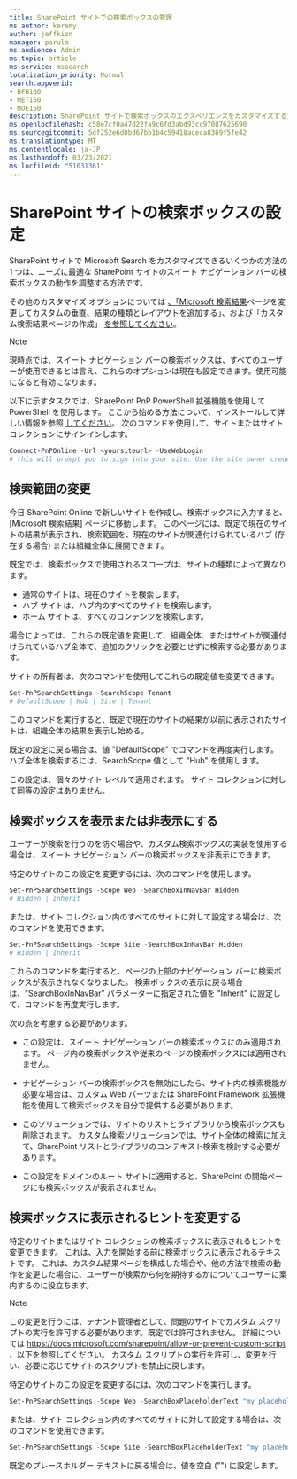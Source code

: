 ```yaml
---
title: SharePoint サイトでの検索ボックスの管理
ms.author: keremy
author: jeffkizn
manager: parulm
ms.audience: Admin
ms.topic: article
ms.service: mssearch
localization_priority: Normal
search.appverid:
- BFB160
- MET150
- MOE150
description: SharePoint サイトで検索ボックスのエクスペリエンスをカスタマイズする方法
ms.openlocfilehash: c58e7cf0a47d22fa9c6fd3abd93cc97087625690
ms.sourcegitcommit: 5df252e6d0bd67bb1b4c59418aceca8369f5fe42
ms.translationtype: MT
ms.contentlocale: ja-JP
ms.lasthandoff: 03/23/2021
ms.locfileid: "51031361"
---
```

# <a name="search-box-settings-on-sharepoint-sites"></a>SharePoint サイトの検索ボックスの設定

SharePoint サイトで Microsoft Search をカスタマイズできるいくつかの方法の 1 つは、ニーズに最適な SharePoint サイトのスイート ナビゲーション バーの検索ボックスの動作を調整する方法です。

その他のカスタマイズ オプションについては [、「Microsoft 検索結果](customize-search-page.md)ページを変更してカスタムの垂直、結果の種類とレイアウトを追加する」、および「カスタム検索結果ページの作成」 [を参照してください](create-search-results-pages.md)。

> [!NOTE]
> 現時点では、スイート ナビゲーション バーの検索ボックスは、すべてのユーザーが使用できるとは言え、これらのオプションは現在も設定できます。使用可能になると有効になります。

以下に示すタスクでは、SharePoint PnP PowerShell 拡張機能を使用して PowerShell を使用します。 ここから始める方法について、インストールして詳しい情報を参照 [してください](/powershell/sharepoint/sharepoint-pnp/sharepoint-pnp-cmdlets?view=sharepoint-ps)。 次のコマンドを使用して、サイトまたはサイト コレクションにサインインします。

```powershell
Connect-PnPOnline -Url <yoursiteurl> -UseWebLogin
# this will prompt you to sign into your site. Use the site owner credentials 
```

## <a name="changing-the-scope-of-search"></a>検索範囲の変更

今日 SharePoint Online で新しいサイトを作成し、検索ボックスに入力すると、[Microsoft 検索結果] ページに移動します。 このページには、既定で現在のサイトの結果が表示され、検索範囲を、現在のサイトが関連付けられているハブ (存在する場合) または組織全体に展開できます。

既定では、検索ボックスで使用されるスコープは、サイトの種類によって異なります。

* 通常のサイトは、現在のサイトを検索します。
* ハブ サイトは、ハブ内のすべてのサイトを検索します。
* ホーム サイトは、すべてのコンテンツを検索します。

場合によっては、これらの既定値を変更して、組織全体、またはサイトが関連付けられているハブ全体で、追加のクリックを必要とせずに検索する必要があります。

サイトの所有者は、次のコマンドを使用してこれらの既定値を変更できます。

```powershell
Set-PnPSearchSettings -SearchScope Tenant
# DefaultScope | Hub | Site | Tenant
```

このコマンドを実行すると、既定で現在のサイトの結果が以前に表示されたサイトは、組織全体の結果を表示し始める。

既定の設定に戻る場合は、値 "DefaultScope" でコマンドを再度実行します。 ハブ全体を検索するには、SearchScope 値として "Hub" を使用します。

この設定は、個々のサイト レベルで適用されます。 サイト コレクションに対して同等の設定はありません。

## <a name="show-or-hide-the-search-box"></a>検索ボックスを表示または非表示にする

ユーザーが検索を行うのを防ぐ場合や、カスタム検索ボックスの実装を使用する場合は、スイート ナビゲーション バーの検索ボックスを非表示にできます。

特定のサイトのこの設定を変更するには、次のコマンドを使用します。

```powershell
Set-PnPSearchSettings -Scope Web -SearchBoxInNavBar Hidden
# Hidden | Inherit
```

または、サイト コレクション内のすべてのサイトに対して設定する場合は、次のコマンドを使用できます。

```powershell
Set-PnPSearchSettings -Scope Site -SearchBoxInNavBar Hidden
# Hidden | Inherit
```

これらのコマンドを実行すると、ページの上部のナビゲーション バーに検索ボックスが表示されなくなりました。 検索ボックスの表示に戻る場合は、"SearchBoxInNavBar" パラメーターに指定された値を "Inherit" に設定して、コマンドを再度実行します。

次の点を考慮する必要があります。

* この設定は、スイート ナビゲーション バーの検索ボックスにのみ適用されます。 ページ内の検索ボックスや従来のページの検索ボックスには適用されません。

* ナビゲーション バーの検索ボックスを無効にしたら、サイト内の検索機能が必要な場合は、カスタム Web パーツまたは SharePoint Framework 拡張機能を使用して検索ボックスを自分で提供する必要があります。

* このソリューションでは、サイトのリストとライブラリから検索ボックスも削除されます。 カスタム検索ソリューションでは、サイト全体の検索に加えて、SharePoint リストとライブラリのコンテキスト検索を検討する必要があります。

* この設定をドメインのルート サイトに適用すると、SharePoint の開始ページにも検索ボックスが表示されません。

## <a name="changing-the-hint-displayed-in-the-search-box"></a>検索ボックスに表示されるヒントを変更する

特定のサイトまたはサイト コレクションの検索ボックスに表示されるヒントを変更できます。 これは、入力を開始する前に検索ボックスに表示されるテキストです。 これは、カスタム結果ページを構成した場合や、他の方法で検索の動作を変更した場合に、ユーザーが検索から何を期待するかについてユーザーに案内するのに役立ちます。

> [!NOTE]
> この変更を行うには、テナント管理者として、問題のサイトでカスタム スクリプトの実行を許可する必要があります。既定では許可されません。 詳細については https://docs.microsoft.com/sharepoint/allow-or-prevent-custom-script 、以下を参照してください。 カスタム スクリプトの実行を許可し、変更を行い、必要に応じてサイトのスクリプトを禁止に戻します。

特定のサイトのこの設定を変更するには、次のコマンドを実行します。

```powershell
Set-PnPSearchSettings -Scope Web -SearchBoxPlaceholderText "my placeholder" 
```

または、サイト コレクション内のすべてのサイトに対して設定する場合は、次のコマンドを使用できます。

```powershell
Set-PnPSearchSettings -Scope Site -SearchBoxPlaceholderText "my placeholder" 
```

既定のプレースホルダー テキストに戻る場合は、値を空白 ("") に設定します。